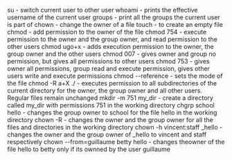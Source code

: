 su - switch current user to other user
whoami - prints the effective username of the current user
groups - print all the groups the current user is part of
chown - change the owner of a file
touch - to create an empty file
chmod - add permission to the owner of the file
chmod 754 - execute permission to the owner and the group owner, and read permission to the other users
chmod ugo+x - adds execution permission to the owner, the group owner and the other users
chmod 007 - gives owner and group no permission, but gives all permissions to other users
chmod 753 - gives owner all permissions, group read and execute permission, gives other users write and execute permissions
chmod --reference - sets the mode of the file
chmod -R a+X ./ - executes permission to all subdirectories of the current directory for the owner, the group owner and all other users. Regular files remain unchanged
mkdir -m 751 my_dir - create a directory called my_dir with permissions 751 in the working directory
chgrp school hello - changes the group owner to school for the file hello
in the working directory
chown -R - changes the owner and the group owner for all the files and directories in the working directory
chown -h vincent:staff _hello - changes the owner and the group owner of _hello to vincent and staff respectively
chown --from=guillaume betty hello - changes theowner of the file hello to betty only if its ownned by the user guillaume
